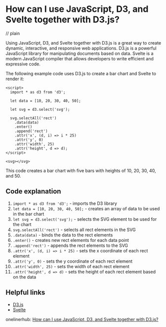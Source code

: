 # How can I use JavaScript, D3, and Svelte together with D3.js?
// plain

Using JavaScript, D3, and Svelte together with D3.js is a great way to create dynamic, interactive, and responsive web applications. D3.js is a powerful JavaScript library for manipulating documents based on data. Svelte is a modern JavaScript compiler that allows developers to write efficient and expressive code.

The following example code uses D3.js to create a bar chart and Svelte to render it:

```
<script>
  import * as d3 from 'd3';

  let data = [10, 20, 30, 40, 50];

  let svg = d3.select('svg');

  svg.selectAll('rect')
    .data(data)
    .enter()
    .append('rect')
    .attr('x', (d, i) => i * 25)
    .attr('y', 0)
    .attr('width', 25)
    .attr('height', d => d);
</script>

<svg></svg>
```

This code creates a bar chart with five bars with heights of 10, 20, 30, 40, and 50.

## Code explanation

1. `import * as d3 from 'd3';` - imports the D3 library
2. `let data = [10, 20, 30, 40, 50];` - creates an array of data to be used in the bar chart
3. `let svg = d3.select('svg');` - selects the SVG element to be used for the chart
4. `svg.selectAll('rect')` - selects all rect elements in the SVG
5. `.data(data)` - binds the data to the rect elements
6. `.enter()` - creates new rect elements for each data point
7. `.append('rect')` - appends the rect elements to the SVG
8. `.attr('x', (d, i) => i * 25)` - sets the x coordinate of each rect element
9. `.attr('y', 0)` - sets the y coordinate of each rect element
10. `.attr('width', 25)` - sets the width of each rect element
11. `.attr('height', d => d)` - sets the height of each rect element based on the data

## Helpful links
- [D3.js](https://d3js.org/)
- [Svelte](https://svelte.dev/)

onelinerhub: [How can I use JavaScript, D3, and Svelte together with D3.js?](https://onelinerhub.com/javascript-d3/how-can-i-use-javascript--d---and-svelte-together-with-d--js)
